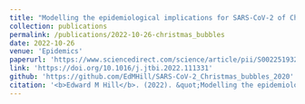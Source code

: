 ```yaml
---
title: "Modelling the epidemiological implications for SARS-CoV-2 of Christmas household bubbles in England"
collection: publications
permalink: /publications/2022-10-26-christmas_bubbles
date: 2022-10-26
venue: 'Epidemics'
paperurl: 'https://www.sciencedirect.com/science/article/pii/S0022519322003228/pdfft?md5=4319eaa2af0f973199a79c02cfb14bee&pid=1-s2.0-S0022519322003228-main.pdf'
link: 'https://doi.org/10.1016/j.jtbi.2022.111331'
github: 'https://github.com/EdMHill/SARS-CoV-2_Christmas_bubbles_2020'
citation: '<b>Edward M Hill</b>. (2022). &quot;Modelling the epidemiological implications for SARS-CoV-2 of Christmas household bubbles in England.&quot; <i>Epidemics</i>. 111331. doi: 10.1016/j.jtbi.2022.111331.'
---
```

